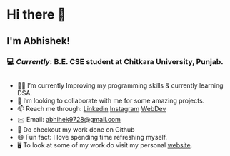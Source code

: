 # Hi there 👋

 ## I'm Abhishek!
### 💻 _Currently_: B.E. CSE student at Chitkara University, Punjab.
##
- 👨‍💻 I’m currently Improving my programming skills & currently learning DSA.
- 👯 I’m looking to collaborate with me for some amazing projects.
- 📫 Reach me through: [Linkedin](https://www.linkedin.com/in/abhishek-455992237)   [Instagram](https://www.instagram.com/i.abhishekmehta/)   [WebDev](https://weber4u.wixsite.com/halfcoder)
- ✉️ Email: abhihek9728@gmail.com
- 📝 Do checkout my work done on Github
- 😄 Fun fact: I love spending time refreshing myself.
- 🖥️ To look at some of my work do visit my personal [website](https://abhishek.github.io/Portfolio/).
